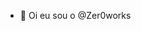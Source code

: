 - 👋 Oi eu sou o @Zer0works
<!---
Zer0works/Zer0works is a ✨ special ✨ repository because its `README.md` (this file) appears on your GitHub profile.
You can click the Preview link to take a look at your changes.
--->

